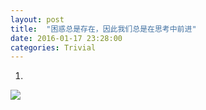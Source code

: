 ```yaml
---
layout: post
title:  "困惑总是存在，因此我们总是在思考中前进"
date: 2016-01-17 23:28:00
categories: Trivial
---
```


1. 
![](http://img-9gag-fun.9cache.com/photo/azb6PxN_700b.jpg)